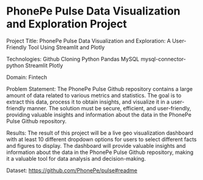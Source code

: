 # PhonePe Pulse Data Visualization and Exploration Project

Project Title:
PhonePe Pulse Data Visualization and Exploration: A User-Friendly Tool Using Streamlit and Plotly

Technologies:
Github Cloning
Python
Pandas
MySQL
mysql-connector-python
Streamlit
Plotly

Domain:
Fintech

Problem Statement:
The PhonePe Pulse Github repository contains a large amount of data related to various metrics and statistics. The goal is to extract this data, process it to obtain insights, and visualize it in a user-friendly manner. The solution must be secure, efficient, and user-friendly, providing valuable insights and information about the data in the PhonePe Pulse Github repository.

Results:
The result of this project will be a live geo visualization dashboard with at least 10 different dropdown options for users to select different facts and figures to display. The dashboard will provide valuable insights and information about the data in the PhonePe Pulse Github repository, making it a valuable tool for data analysis and decision-making.

Dataset:
https://github.com/PhonePe/pulse#readme
